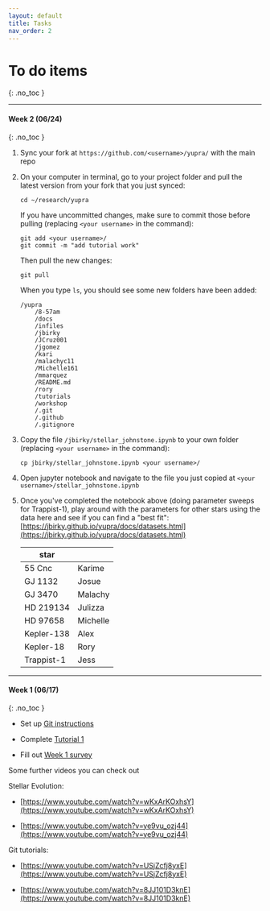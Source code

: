 ```yaml
---
layout: default
title: Tasks
nav_order: 2
---
```


# To do items
{: .no_toc }

* * *

#### Week 2 (06/24)
{: .no_toc }

1. Sync your fork at `https://github.com/<username>/yupra/` with the main repo 

2. On your computer in terminal, go to your project folder and pull the latest version from your fork that you just synced:
    ```
    cd ~/research/yupra
    ```
    If you have uncommitted changes, make sure to commit those before pulling (replacing `<your username>` in the command):
    ```
    git add <your username>/
    git commit -m "add tutorial work"
    ```
    Then pull the new changes:
    ```
    git pull
    ```
    When you type `ls`, you should see some new folders have been added:
    ```
    /yupra
        /8-57am 
        /docs 
        /infiles 
        /jbirky 
        /JCruz001 
        /jgomez 
        /kari 
        /malachyc11 
        /Michelle161 
        /mmarquez 
        /README.md 
        /rory 
        /tutorials 
        /workshop 
        /.git 
        /.github 
        /.gitignore
    ```
3. Copy the file `/jbirky/stellar_johnstone.ipynb` to your own folder (replacing `<your username>` in the command):
    ```
    cp jbirky/stellar_johnstone.ipynb <your username>/
    ```

4. Open jupyter notebook and navigate to the file you just copied at `<your username>/stellar_johnstone.ipynb`

5. Once you've completed the notebook above (doing parameter sweeps for Trappist-1), play around with the parameters for other stars using the data here and see if you can find a "best fit": [https://jbirky.github.io/yupra/docs/datasets.html](https://jbirky.github.io/yupra/docs/datasets.html)


    | star | |
    | --- | --- |
    | 55 Cnc | Karime |
    | GJ 1132 | Josue |
    | GJ 3470 | Malachy | 
    | HD 219134 | Julizza |
    | HD 97658 | Michelle |
    | Kepler-138 | Alex |
    | Kepler-18 | Rory |
    | Trappist-1 | Jess |


* * *

#### Week 1 (06/17)
{: .no_toc }

- Set up [Git instructions](https://jbirky.github.io/yupra/docs/git_instructions.html)

- Complete [Tutorial 1](https://jbirky.github.io/yupra/docs/tutorials/1_introduction_to_stellar.html)

- Fill out [Week 1 survey](https://forms.gle/56krJtSQxdPoZgri8)

Some further videos you can check out

Stellar Evolution:

- [https://www.youtube.com/watch?v=wKxArKOxhsY](https://www.youtube.com/watch?v=wKxArKOxhsY)

- [https://www.youtube.com/watch?v=ye9vu_ozj44](https://www.youtube.com/watch?v=ye9vu_ozj44)

Git tutorials:

- [https://www.youtube.com/watch?v=USjZcfj8yxE](https://www.youtube.com/watch?v=USjZcfj8yxE)

- [https://www.youtube.com/watch?v=8JJ101D3knE](https://www.youtube.com/watch?v=8JJ101D3knE)